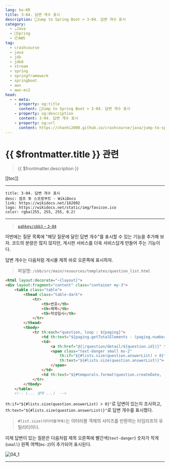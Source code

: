 ```yaml
---
lang: ko-KR
title: 3-04. 답변 개수 표시
description: 🍃Jump to Spring Boot > 3-04. 답변 개수 표시
category:
  - ☕️Java
  - 🍃Spring
  - 📦AWS
tag: 
  - crashcourse
  - java
  - jdk
  - jdk8
  - stream
  - spring
  - springframework
  - springboot
  - aws
  - aws-ec2
head:
  - - meta:
    - property: og:title
      content: 🍃Jump to Spring Boot > 3-04. 답변 개수 표시
    - property: og:description
      content: 3-04. 답변 개수 표시
    - property: og:url
      content: https://chanhi2000.github.io/crashcourse/java/jump-to-spring-boot/03D.html
---
```


# {{ $frontmatter.title }} 관련

> {{ $frontmatter.description }}

[[toc]]

---

```component VPCard
title: 3-04. 답변 개수 표시
desc: 점프 투 스프링부트 - WikiDocs
link: https://wikidocs.net/162092
logo: https://wikidocs.net/static/img/favicon.ico
color: rgba(255, 255, 255, 0.2)
```

---

> [<FontIcon icon="iconfont icon-github"/> `pahkey/sbb3` - <FontIcon icon="iconfont icon-folder"/> `3-04`](https://github.com/pahkey/sbb3/tree/3-04)

<VidStack src="youtube/9eVOjJMlm-g"/>

이번에는 질문 목록에 "해당 질문에 달린 답변 개수"를 표시할 수 있는 기능을 추가해 보자. 코드의 분량은 많지 않지만, 게시판 서비스를 더욱 서비스답게 만들어 주는 기능이다.

답변 개수는 다음처럼 게시물 제목 바로 오른쪽에 표시하자.

> 파일명: <FontIcon icon="iconfont icon-folder"/>`/sbb/src/main/resources/templates/`<FontIcon icon="iconfont icon-page"/>`question_list.html`

```html
<html layout:decorate="~{layout}">
<div layout:fragment="content" class="container my-3">
    <table class="table">
        <thead class="table-dark">
            <tr>
                <th>번호</th>
                <th>제목</th>
                <th>작성일시</th>
            </tr>
        </thead>
        <tbody>
            <tr th:each="question, loop : ${paging}">
                <td th:text="${paging.getTotalElements - (paging.number * paging.size) - loop.index}"></td>
                <td>
                    <a th:href="@{|/question/detail/${question.id}|}" th:text="${question.subject}"></a>
                    <span class="text-danger small ms-2"
                        th:if="${#lists.size(question.answerList) > 0}" 
                        th:text="${#lists.size(question.answerList)}">
                    </span>
                </td>
                <td th:text="${#temporals.format(question.createDate, 'yyyy-MM-dd HH:mm')}"></d>
            </tr>
        </tbody>
    </table>
    <!-- (... 생략 ...)  -->
```

`th:if="${#lists.size(question.answerList) > 0}"`로 답변이 있는지 조사하고, `th:text="${#lists.size(question.answerList)}"`로 답변 개수를 표시했다.

> `#list.size(이터러블객체)`는 이터러블 객체의 사이즈를 반환하는 타임리프의 유틸리티이다.

이제 답변이 있는 질문은 다음처럼 제목 오른쪽에 빨간색(`text-danger`) 숫자가 작게(`small`) 왼쪽 여백(`ms-2`)이 추가되어 표시된다.

![04_1](https://wikidocs.net/images/page/162092/C_3-04_1.png)

---

<TagLinks />